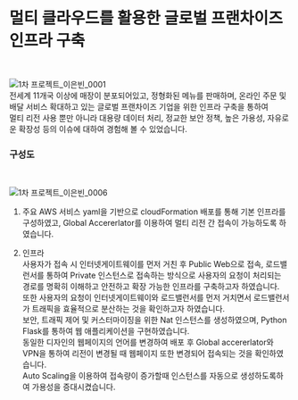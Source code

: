 # 멀티 클라우드를 활용한 글로벌 프랜차이즈 인프라 구축
<br>

![1차 프로젝트_이은빈_0001](https://github.com/user-attachments/assets/a6b07c8f-ce04-4fad-9856-bf4a92c0d38f)
<br>
전세계 11개국 이상에 매장이 분포되어있고, 정형화된 메뉴를 판매하며, 온라인 주문 및 배달 서비스 확대하고 있는 글로벌 프랜차이즈 기업을 위한 인프라 구축을 통하여 <br>
멀티 리전 사용 뿐만 아니라 대용량 데이터 처리, 정교한 보안 정책, 높은 가용성, 자유로운 확장성 등의 이슈에 대하여 경험해 볼 수 있었습니다. 
<br>
<h3>구성도</h3>
<br>

![1차 프로젝트_이은빈_0006](https://github.com/user-attachments/assets/26f5f4fb-9599-4ebf-bacc-2720bf1ca0c1)
<br>

1. 주요 AWS 서비스
   yaml을 기반으로 cloudFormation 배포를 통해 기본 인프라를 구성하였고, Global Accererlator를 이용하여 멀티 리전 간 접속이 가능하도록 하였습니다.<br>

2. 인프라<br>
   사용자가 접속 시 인터넷게이트웨이를 먼저 거친 후 Public Web으로 접속, 로드밸런서를 통하여 Private 인스턴스로 접속하는 방식으로 사용자의 요청이 처리되는 경로를 명확히 이해하고 안전하고 확장 가능한 인프라를 구축하고자 하였습니다.<br>
   또한 사용자의 요청이 인터넷게이트웨이와 로드밸런서를 먼저 거치면서 로드밸런서가 트래픽을 효율적으로 분산하는 것을 확인하고자 하였습니다.<br>
    보안, 트래픽 제어 및 커스터마이징을 위한 Nat 인스턴스를 생성하였으며, Python Flask를 통하여 웹 애플리케이션을 구현하였습니다.<br>
   동일한 디자인의 웹페이지의 언어를 변경하여 배포 후 Global accererlator와 VPN을 통하여 리전이 변경될 때 웹페이지 또한 변경되어 접속되는 것을 확인하였습니다.<br>
   Auto Scaling을 이용하여 접속량이 증가할때 인스턴스를 자동으로 생성하도록하여 가용성을 증대시켰습니다.<br>
   
